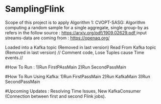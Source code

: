 # SamplingFlink
Scope of this project is to apply Algorithm 1: CVOPT-SASG: Algorithm computing a random sample for a single aggregate, single group-by as refers in the follow source : <ins> https://arxiv.org/pdf/1909.02629.pdf </ins>
input streams-data are coming from : <ins> https://openaq.org/ </ins>
 
Loaded into a Kafka topic (Removed in last version)
Read From Kafka topic (Removed in last version) // Comment code,  Lose Tuples cause Time events.//  

#How To Run :
1)Run FirstPAssMain
2)Run SecondPassMain

#How To Run Using Kafka:
1)Run FirstPassMain
2)Run KafkaMain
3)Run SecondPassMain

#Upcoming Updates : Resolving Time Issues, New KafkaConsumer (Connection between first and second Flink jobs).
